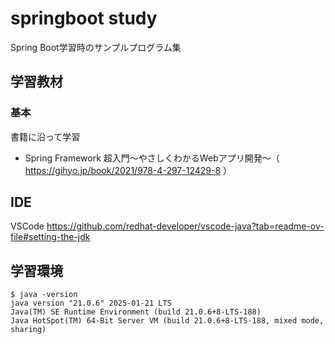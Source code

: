 # springboot study
Spring Boot学習時のサンプルプログラム集

## 学習教材
### 基本
書籍に沿って学習
- Spring Framework 超入門～やさしくわかるWebアプリ開発～（ https://gihyo.jp/book/2021/978-4-297-12429-8 ）

## IDE
VSCode
https://github.com/redhat-developer/vscode-java?tab=readme-ov-file#setting-the-jdk

## 学習環境

```
$ java -version
java version "21.0.6" 2025-01-21 LTS
Java(TM) SE Runtime Environment (build 21.0.6+8-LTS-188)
Java HotSpot(TM) 64-Bit Server VM (build 21.0.6+8-LTS-188, mixed mode, sharing)
```

